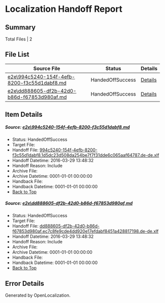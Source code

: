 # <a name='report-top'></a> Localization Handoff Report

## Summary
 Total Files | 2

## File List
 Source File | Status | Details 
 ----------- | ------ | ------- 
 [e2e\994c5240-154f-4efb-8200-f3c55d1dabf8.md](https://github.com/OpenLocalizationTest/oltest/blob/da7cb308e869fee03efa83cc89d03204d7a8f065/e2e/994c5240-154f-4efb-8200-f3c55d1dabf8.md) | HandedOffSuccess | [Details](#5f630b801cbdf334427d487873422c844742b05410)
 [e2e\dd888605-df2b-42d0-b86d-f67853d980af.md](https://github.com/OpenLocalizationTest/oltest/blob/da7cb308e869fee03efa83cc89d03204d7a8f065/e2e/dd888605-df2b-42d0-b86d-f67853d980af.md) | HandedOffSuccess | [Details](#902add806d0c91764b4d468abe51a68ab1d821d515)

## Item Details
##### <a name='5f630b801cbdf334427d487873422c844742b05410'></a> Source: [e2e\994c5240-154f-4efb-8200-f3c55d1dabf8.md](https://github.com/OpenLocalizationTest/oltest/blob/da7cb308e869fee03efa83cc89d03204d7a8f065/e2e/994c5240-154f-4efb-8200-f3c55d1dabf8.md)
* Status: HandedOffSuccess
* Target File: 
* Handoff File: [994c5240-154f-4efb-8200-f3c55d1dabf8.1d5dc23d508da254be7f7f31dde6c065aaf64787.de-de.xlf](https://github.com/OpenLocalizationTestOrg/olhandoff-e2e/blob/098510f0d1ab7ae78dac6ed42478627058986d35/ol-handoff/OpenLocalizationTestOrg/oltest.de-de/ci/ht/994c5240-154f-4efb-8200-f3c55d1dabf8.1d5dc23d508da254be7f7f31dde6c065aaf64787.de-de.xlf)
* Handoff Datetime: 2016-03-29 13:48:32
* Handoff Reason: Include
* Archive File: 
* Archive Datetime: 0001-01-01 00:00:00
* Handback File: 
* Handback Datetime: 0001-01-01 00:00:00
* [Back to Top](#report-top)

##### <a name='902add806d0c91764b4d468abe51a68ab1d821d515'></a> Source: [e2e\dd888605-df2b-42d0-b86d-f67853d980af.md](https://github.com/OpenLocalizationTest/oltest/blob/da7cb308e869fee03efa83cc89d03204d7a8f065/e2e/dd888605-df2b-42d0-b86d-f67853d980af.md)
* Status: HandedOffSuccess
* Target File: 
* Handoff File: [dd888605-df2b-42d0-b86d-f67853d980af.ec7c8fe9cde4dd920e17efdabf8451a428817198.de-de.xlf](https://github.com/OpenLocalizationTestOrg/olhandoff-e2e/blob/098510f0d1ab7ae78dac6ed42478627058986d35/ol-handoff/OpenLocalizationTestOrg/oltest.de-de/ci/ht/dd888605-df2b-42d0-b86d-f67853d980af.ec7c8fe9cde4dd920e17efdabf8451a428817198.de-de.xlf)
* Handoff Datetime: 2016-03-29 13:48:32
* Handoff Reason: Include
* Archive File: 
* Archive Datetime: 0001-01-01 00:00:00
* Handback File: 
* Handback Datetime: 0001-01-01 00:00:00
* [Back to Top](#report-top)


## Error Details

Generated by OpenLocalization.
